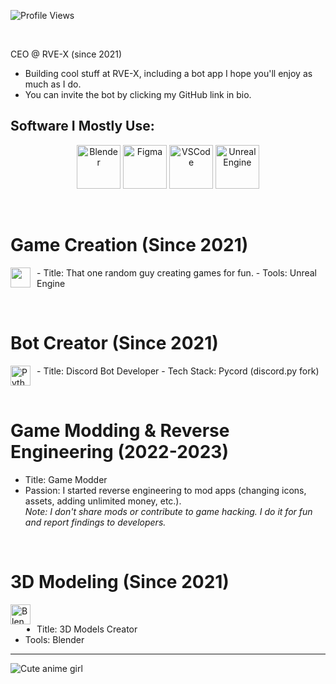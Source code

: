 ![Profile Views](https://count.getloli.com/@34-4?name=34-4&theme=booru-lisu&padding=7&offset=0&align=center&scale=1&pixelated=0&darkmode=auto)

‎ ‎ 

CEO @ RVE-X (since 2021)  
- Building cool stuff at RVE-X, including a bot app I hope you'll enjoy as much as I do.  
- You can invite the bot by clicking my GitHub link in bio.


## Software I Mostly Use:  
<p align="center">
  <img src="https://skillicons.dev/icons?i=blender" alt="Blender" width="70" height="70" />
  <img src="https://skillicons.dev/icons?i=figma" alt="Figma" width="70" height="70" />
  <img src="https://skillicons.dev/icons?i=vscode" alt="VSCode" width="70" height="70" />
  <img src="https://skillicons.dev/icons?i=unreal" alt="Unreal Engine" width="70" height="70" />
</p>

‎ ‎ 

# Game Creation (Since 2021)  
<img src="https://skillicons.dev/icons?i=unreal" alt="" width="32" height="32" align="left" style="margin-right:10px" />  
- Title: That one random guy creating games for fun.  
- Tools: Unreal Engine

‎ ‎ 

# Bot Creator (Since 2021)  
<img src="https://skillicons.dev/icons?i=py" alt="Python Icon" width="32" height="32" align="left" style="margin-right:10px" />  
- Title: Discord Bot Developer  
- Tech Stack: Pycord (discord.py fork)

‎ ‎ 

# Game Modding & Reverse Engineering (2022-2023)  
- Title: Game Modder  
- Passion: I started reverse engineering to mod apps (changing icons, assets, adding unlimited money, etc.).  
  *Note: I don't share mods or contribute to game hacking. I do it for fun and report findings to developers.*

‎ ‎ 

# 3D Modeling (Since 2021)
‎ 
<img src="https://skillicons.dev/icons?i=blender" alt="Blender Icon" width="32" height="32" align="left" style="margin-right:10px" />  
- Title: 3D Models Creator  
- Tools: Blender
‎ 
---

![Cute anime girl](https://media1.tenor.com/m/8g7BE38h2YsAAAAC/yorukura-nonono.gif)
